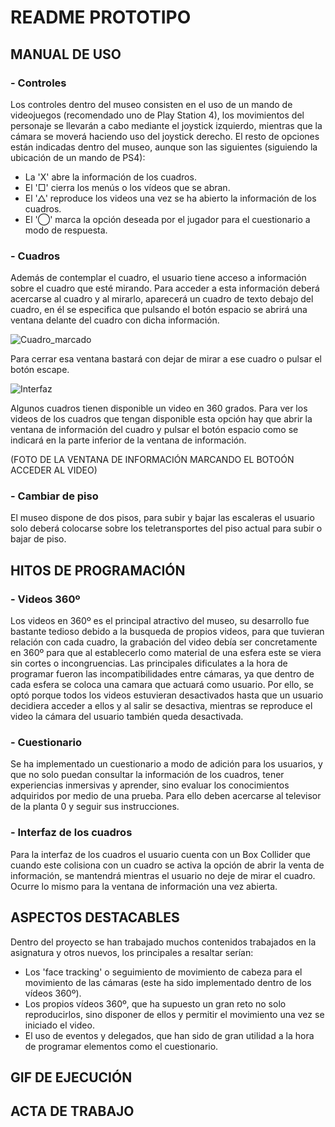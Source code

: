 # README PROTOTIPO
## MANUAL DE USO
### - Controles
Los controles dentro del museo consisten en el uso de un mando de videojuegos (recomendado uno de Play Station 4), los movimientos del personaje se llevarán a cabo mediante el joystick izquierdo, mientras que la cámara se moverá haciendo uso del joystick derecho. El resto de opciones están indicadas dentro del museo, aunque son las siguientes (siguiendo la ubicación de un mando de PS4):
  - La 'X' abre la información de los cuadros.
  - El '□' cierra los menús o los vídeos que se abran.
  - El '△' reproduce los videos una vez se ha abierto la información de los cuadros.
  - El '◯' marca la opción deseada por el jugador para el cuestionario a modo de respuesta.
### - Cuadros
Además de contemplar el cuadro, el usuario tiene acceso a información sobre el cuadro que esté mirando. Para acceder a esta información deberá acercarse al cuadro y al mirarlo, aparecerá un cuadro de texto debajo del cuadro, en él se especifica que pulsando el botón espacio se abrirá una ventana delante del cuadro con dicha información. 

![Cuadro_marcado](https://github.com/AdriSG12/Interfaces-Inteligentes/assets/57297807/d723f164-2e24-4aba-979e-45fb5d755e52)

Para cerrar esa ventana bastará con dejar de mirar a ese cuadro o pulsar el botón escape. 

![Interfaz](https://github.com/AdriSG12/Interfaces-Inteligentes/assets/57297807/7d0ae4cc-b0ae-4c65-a666-68c3aa429a54)

Algunos cuadros tienen disponible un video en 360 grados. Para ver los videos de los cuadros que tengan disponible esta opción hay que abrir la ventana de información del cuadro y pulsar el botón espacio como se indicará en la parte inferior de la ventana de información.

(FOTO DE LA VENTANA DE INFORMACIÓN MARCANDO EL BOTOÓN ACCEDER AL VIDEO)

### - Cambiar de piso
El museo dispone de dos pisos, para subir y bajar las escaleras el usuario solo deberá colocarse sobre los teletransportes del piso actual para subir o bajar de piso.
## HITOS DE PROGRAMACIÓN
### - Videos 360º
Los videos en 360º es el principal atractivo del museo, su desarrollo fue bastante tedioso debido a la busqueda de propios videos, para que tuvieran relación con cada cuadro, la grabación del video debía ser concretamente en 360º para que al establecerlo como material de una esfera este se viera sin cortes o incongruencias. 
Las principales dificulates a la hora de programar fueron las incompatibilidades entre cámaras, ya que dentro de cada esfera se coloca una camara que actuará como usuario. Por ello, se optó porque todos los videos estuvieran desactivados hasta que un usuario decidiera acceder a ellos y al salir se desactiva, mientras se reproduce el video la cámara del usuario también queda desactivada. 
### - Cuestionario
Se ha implementado un cuestionario a modo de adición para los usuarios, y que no solo puedan consultar la información de los cuadros, tener experiencias inmersivas y aprender, sino evaluar los conocimientos adquiridos por medio de una prueba. Para ello deben acercarse al televisor de la planta 0 y seguir sus instrucciones.
### - Interfaz de los cuadros
Para la interfaz de los cuadros el usuario cuenta con un Box Collider que cuando este colisiona con un cuadro se activa la opción de abrir la venta de información, se mantendrá mientras el usuario no deje de mirar el cuadro. Ocurre lo mismo para la ventana de información una vez abierta. 
## ASPECTOS DESTACABLES
Dentro del proyecto se han trabajado muchos contenidos trabajados en la asignatura y otros nuevos, los principales a resaltar serían:
- Los 'face tracking' o seguimiento de movimiento de cabeza para el movimiento de las cámaras (este ha sido implementado dentro de los vídeos 360º).
- Los propios vídeos 360º, que ha supuesto un gran reto no solo reproducirlos, sino disponer de ellos y permitir el movimiento una vez se iniciado el video.
- El uso de eventos y delegados, que han sido de gran utilidad a la hora de programar elementos como el cuestionario. 
## GIF DE EJECUCIÓN
## ACTA DE TRABAJO

